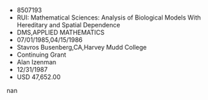 
* 8507193
* RUI: Mathematical Sciences: Analysis of Biological Models With Hereditary and Spatial Dependence
* DMS,APPLIED MATHEMATICS
* 07/01/1985,04/15/1986
* Stavros Busenberg,CA,Harvey Mudd College
* Continuing Grant
* Alan Izenman
* 12/31/1987
* USD 47,652.00

nan
